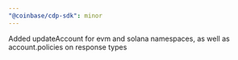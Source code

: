 ```yaml
---
"@coinbase/cdp-sdk": minor
---
```


Added updateAccount for evm and solana namespaces, as well as account.policies on response types
